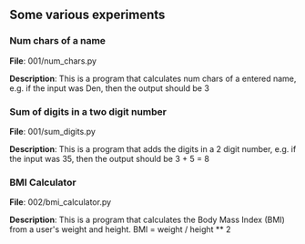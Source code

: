 ## Some various experiments


### Num chars of a name

**File**: 001/num_chars.py

**Description**: This is a program that calculates num chars of a entered name,
e.g. if the input was Den, then the output should be 3


### Sum of digits in a two digit number

**File**: 001/sum_digits.py

**Description**: This is a program that adds the digits in a 2 digit number, 
e.g. if the input was 35, then the output should be 3 + 5 = 8


### BMI Calculator

**File**: 002/bmi_calculator.py

**Description**: This is a program that calculates the Body Mass Index (BMI) from a user's weight and height. 
BMI = weight / height ** 2
